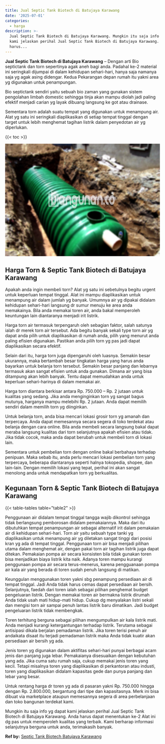 ```yaml
---
title: Jual Septic Tank Biotech di Batujaya Karawang
date: '2025-07-01'
categories:
  - harga
description: >-
  Jual Septic Tank Biotech di Batujaya Karawang. Mungkin itu saja info yg dapat
  kami jelaskan perihal Jual Septic Tank Biotech di Batujaya Karawang. Anda
  harus...
---
```


**Jual Septic Tank Biotech di Batujaya Karawang** – Dengan arti Bio septictank dan torn sepertinya agak aneh bagi anda. Padahal ke-2 material ini seringkali dijumpai di dalam kehidupan sehari-hari, hanya saja namanya saja yg agak asing didengar. Kedua Pekarangan depan rumah itu yakni area yg digunakan untuk penampungan.

Bio septictank sendiri yaitu sebuah bio zaman yang gunakan sistem pengolahan limbah domestic sehingga tinja akan mampu diolah jadi paling efektif menjadi carian yg layak dibuang langsung ke got atau drainase.

Sementara torn adalah suatu tempat yang digunakan untuk menampung air. Alat yg satu ini seringkali diaplikasikan di setiap tempat tinggal dengan target untuk lebih menghemat tagihan listrik dalam penyedotan air yg diperlukan.

{{< toc >}}

![Jual Septic Tank Biotech di Batujaya Karawang](/images/jual-bio-septictank-45.png)

## Harga Torn & Septic Tank Biotech di Batujaya Karawang

Apakah anda ingin membeli torn? Alat yg satu ini sebetulnya begitu urgent untuk keperluan tempat tinggal. Alat ini mampu diaplikasikan untuk menampung air dalam jumlah yg banyak. Umumnya air yg dipakai didalam kehidupan sehari-hari langsung dr sumur menuju ke area anda memakainya. Bila anda memakai toren air, anda bakal memperoleh keuntungan lain diantaranya menjadi irit listrik.

Harga torn air termasuk terpengaruh oleh sebagian faktor, salah satunya ialah dr merek torn air tersebut. Ada begitu banyak sekali type torn air yg dapat anda pilih untuk diaplikasikan di rumah anda, pilih yang menurut anda paling efisien digunakan. Pastikan anda pilih torn yg pas jadi dapat diaplikasikan secara efektif.

Selain dari itu, harga torn juga dipengaruhi oleh luasnya. Semakin besar ukurannya, maka bertambah besar tingkatan harga yang harus anda bayarkan untuk belanja torn tersebut. Semakin besar panjang dan lebarnya termasuk akan sangat efisien untuk anda gunakan. Dimana air yang bisa ditampung akan lebih banyak. Tentu dapat memudahkan anda untuk keperluan sehari-harinya di dalam memakai air.

Harga torn diantara berkisar antara Rp. 750.000 – Rp. 2 jutaan untuk kualitas yang sedang. Jika anda menginginkan torn yg sangat bagus mutunya, harganya mampu melebihi Rp. 2 jutaan. Anda dapat memilih sendiri dalam memilih torn yg diinginkan.

Untuk belanja torn, anda bisa mencari lokasi grosir torn yg amanah dan terpercaya. Anda dapat memesannya secara segera di toko terdekat atau belanja dengan cara online. Bila anda membeli secara langsung bakal dapat meraba langsung kualitas dari torn selanjutnya apakah efisien atau tidak. Jika tidak cocok, maka anda dapat berubah untuk membeli torn di lokasi lain.

Sementara untuk pembelian torn dengan online bakal berbahaya terhadap penipuan. Maka sebab itu, anda perlu mencari lokasi pembelian torn yang terpercaya, beberapa diantaranya seperti halnya tokopedia, shopee, dan lain-lain. Dengan memilih lokasi yang tepat, perihal ini akan sangat menolong anda untuk mendapatkan torn yg berkualitas.

## Kegunaan Torn & Septic Tank Biotech di Batujaya Karawang

{{< table-tables table="table2" >}}

Penggunaan air didalam tempat tinggal tangga wajib dikontrol sehingga tidak berlangsung pemborosan didalam pemakaiannya. Maka dari itu dibutuhkan tempat penampungan air sebagai alternatif irit dalam pemakaian air di kehidupan sehari-hari. Torn air yaitu sebuah type tanki yg diaplikasikan untuk menampung air yg diletakan sangat tinggi dari posisi kran yg ada di tempat tinggal. Penggunaan torn air bisa menjadi pilihan utama dalam menghemat air, dengan pakai torn air tagihan listrik juga dapat ditekan. Pemakaian pompa air secara konsisten bila tidak gunakan toren bisa menjadikan biaya listrik kita naik. Adanya toren mampu kurangi penggunaan pompa air secara terus-menerus, karena pengguanaan pompa air kala air yang berada di toren sudah penuh langsung di matikan.

Keunggulan menggunakan toren yakni sbg penampung persediaan air di tempat tinggal. Jadi Anda tidak harus cemas dapat persediaan air bersih. Selanjutnya, faedah dari toren ialah sebagai pilihan penghemat budget pengeluaran listrik. Dengan memakai toren air bermakna listrik dirumah Anda tidak usah mati hidup-mati hidup. Cukup dg menyalakan listri sekali dan mengisi torn air sampai penuh lantas listrik baru dimatikan. Jadi budget pengeluaran listrik tidak membengkak.

Toren terhitung berguna sebagai pilihan mengumpulkan air kala listrik mati. Anda menjadi kurangi ketergantungan terhadap listrik. Terutama sebagai antisipasi dikala berjalan pemadaman listrik. Jika toren terisi penuh air andaikata disaat itu terjadi pemadaman listrik maka Anda tidak kuatir akan persediaan air bersih yg ada.

Jenis toren yg digunakan dalam aktifitas sehari-hari punyai berbagai acam jenis dan panjang juga lebar. Pemakaianya disesuaikan dengan kebutuhan yang ada. Jika cuma satu rumah saja, cukup memakai jenis toren yang kecil. Tetapi misalnya toren yang diaplikasikan di perkantoran atau industi, toren yang diaplikasikan didalam kapasitas gede dan punya panjang dan lebar yang besar.

Untuk rentang harga dr toren yg ada di pasaran yakni Rp. 750.000 hingga dengan Rp. 2.800.000, bergantung dari tipe dan kapasitasnya. Merk ini bisa dibuat via marketplace ataupun memesannya segera di area perbelanjaan dan toko bangunan terdekat kami.

Mungkin itu saja info yg dapat kami jelaskan perihal Jual Septic Tank Biotech di Batujaya Karawang. Anda harus dapat menentukan ke-2 Alat ini dg pas untuk memperoleh kualitas yang terbaik. Kami berharap informasi selanjutnya berguna untuk anda, terimakasih banyak.

**Ref by:** [Septic Tank Biotech Batujaya Karawang](https://id.wikipedia.org/wiki/Septic)
